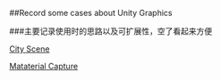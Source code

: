 ##Record some cases about Unity Graphics

###主要记录使用时的思路以及可扩展性，空了看起来方便

[City Scene](Assets/BuildScene/README.md)

[Mataterial Capture](Assets/MatCap/README.md)